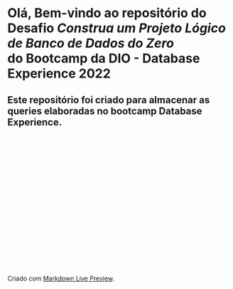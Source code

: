 # Olá, Bem-vindo ao repositório do Desafio _Construa um Projeto Lógico de Banco de Dados do Zero_ <br> do Bootcamp da DIO - Database Experience 2022

## Este repositório foi criado para almacenar as queries elaboradas no bootcamp Database Experience.

# <br><br><br><br><br><br><br><br>

Criado com [Markdown Live Preview](https://markdownlivepreview.com/).
